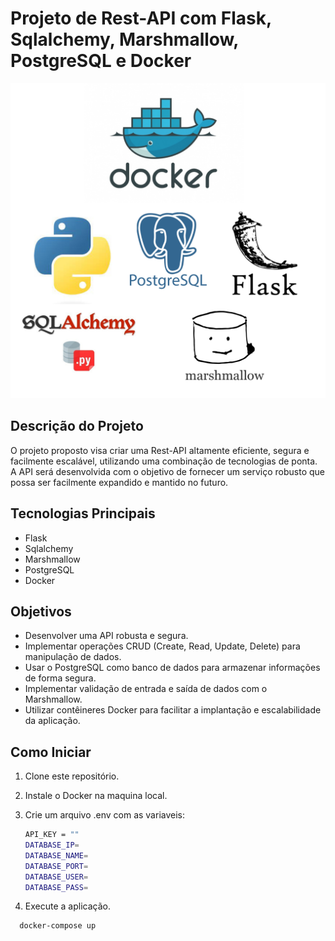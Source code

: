 # Projeto de Rest-API com Flask, Sqlalchemy, Marshmallow, PostgreSQL e Docker

![projeto_com_flask](projeto_com_flask.png)

## Descrição do Projeto

O projeto proposto visa criar uma Rest-API altamente eficiente, segura e facilmente escalável, utilizando uma combinação de tecnologias de ponta. A API será desenvolvida com o objetivo de fornecer um serviço robusto que possa ser facilmente expandido e mantido no futuro.

## Tecnologias Principais

- Flask
- Sqlalchemy
- Marshmallow
- PostgreSQL
- Docker

## Objetivos

- Desenvolver uma API robusta e segura.
- Implementar operações CRUD (Create, Read, Update, Delete) para manipulação de dados.
- Usar o PostgreSQL como banco de dados para armazenar informações de forma segura.
- Implementar validação de entrada e saída de dados com o Marshmallow.
- Utilizar contêineres Docker para facilitar a implantação e escalabilidade da aplicação.

## Como Iniciar

1. Clone este repositório.
2. Instale o Docker na maquina local.
3. Crie um arquivo .env com as variaveis:
   
   ```bash
   API_KEY = ""
   DATABASE_IP=
   DATABASE_NAME=
   DATABASE_PORT=
   DATABASE_USER=
   DATABASE_PASS=
   
4. Execute a aplicação.
  ```bash
    docker-compose up
